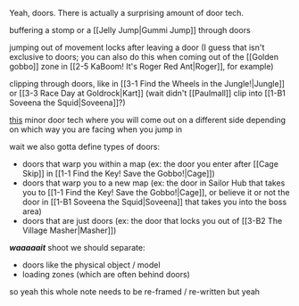 Yeah, doors. There is actually a surprising amount of door tech.

buffering a stomp or a [[Jelly Jump|Gummi Jump]] through doors

jumping out of movement locks after leaving a door (I guess that isn't exclusive to doors; you can also do this when coming out of the [[Golden gobbo]] zone in [[2-5 KaBoom! It's Roger Red Ant|Roger]], for example)

clipping through doors, like in [[3-1 Find the Wheels in the Jungle!|Jungle]] or [[3-3 Race Day at Goldrock|Kart]] (wait didn't [[Paulmall]] clip into [[1-B1 Soveena the Squid|Soveena]]?)

[this](https://youtu.be/tA8IpnChorw) minor door tech where you will come out on a different side depending on which way you are facing when you jump in

wait we also gotta define types of doors:
- doors that warp you within a map (ex: the door you enter after [[Cage Skip]] in [[1-1 Find the Key! Save the Gobbo!|Cage]])
- doors that warp you to a new map (ex: the door in Sailor Hub that takes you to [[1-1 Find the Key! Save the Gobbo!|Cage]], or believe it or not the door in [[1-B1 Soveena the Squid|Soveena]] that takes you into the boss area)
- doors that are just doors (ex: the door that locks you out of [[3-B2 The Village Masher|Masher]])

***waaaaait*** shoot we should separate:
- doors like the physical object / model
- loading zones (which are often behind doors)

so yeah this whole note needs to be re-framed / re-written but yeah
